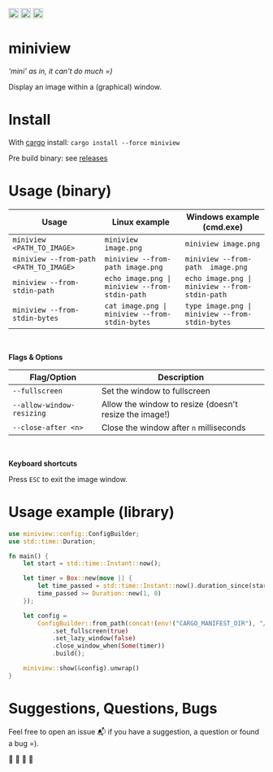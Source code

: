 [<img alt="github" src="https://img.shields.io/badge/github-foresterre/miniview-blue?labelColor=555555&logo=github" height="20">](https://github.com/foresterre/miniview)
[<img alt="crates.io" src="https://img.shields.io/crates/v/miniview.svg?color=fc8d62&logo=rust" height="20">](https://crates.io/crates/miniview)
[<img alt="ci" src="https://img.shields.io/github/workflow/status/foresterre/miniview/github_actions_ci/master" height="20">](https://github.com/foresterre/miniview/actions?query=workflow%3Agithub_actions_ci+branch%3Amaster+)

# miniview
_'mini' as in, it can't do much =)_

Display an image within a (graphical) window.


# Install

With [cargo](https://crates.io/crates/miniview) install: `cargo install --force miniview`

Pre build binary: see [releases](https://github.com/foresterre/miniview/releases)


# Usage (binary)

| Usage | Linux example | Windows example (cmd.exe) |
|----------------------------------------|------------------------------------------------|------------------------------------------------|
| `miniview <PATH_TO_IMAGE>` | `miniview image.png` | `miniview image.png` |
| `miniview --from-path <PATH_TO_IMAGE>` | `miniview --from-path image.png` | `miniview --from-path  image.png` |
| `miniview --from-stdin-path` | `echo image.png \| miniview --from-stdin-path`  | `echo image.png \| miniview --from-stdin-path` |
| `miniview --from-stdin-bytes` | `cat image.png \| miniview --from-stdin-bytes` | `type image.png \| miniview --from-stdin-bytes` |

<br>

**Flags &amp; Options**

| Flag/Option | Description | 
| ---    | ---         |
| `--fullscreen` | Set the window to fullscreen |
| `--allow-window-resizing` | Allow the window to resize (doesn't resize the image!) |
| `--close-after <n>` | Close the window after `n` milliseconds |

<br>

**Keyboard shortcuts**

Press `ESC` to exit the image window.

# Usage example (library)

```rust
use miniview::config::ConfigBuilder;
use std::time::Duration;

fn main() {
    let start = std::time::Instant::now();

    let timer = Box::new(move || {
        let time_passed = std::time::Instant::now().duration_since(start);
        time_passed >= Duration::new(1, 0)
    });

    let config =
        ConfigBuilder::from_path(concat!(env!("CARGO_MANIFEST_DIR"), "/resources/plant.jpg"))
            .set_fullscreen(true)
            .set_lazy_window(false)
            .close_window_when(Some(timer))
            .build();

    miniview::show(&config).unwrap()
}
```

# Suggestions, Questions, Bugs

Feel free to open an issue :mailbox_with_mail: if you have a suggestion, a question or found a bug =).

🎸 🎺 🎻 🎷
